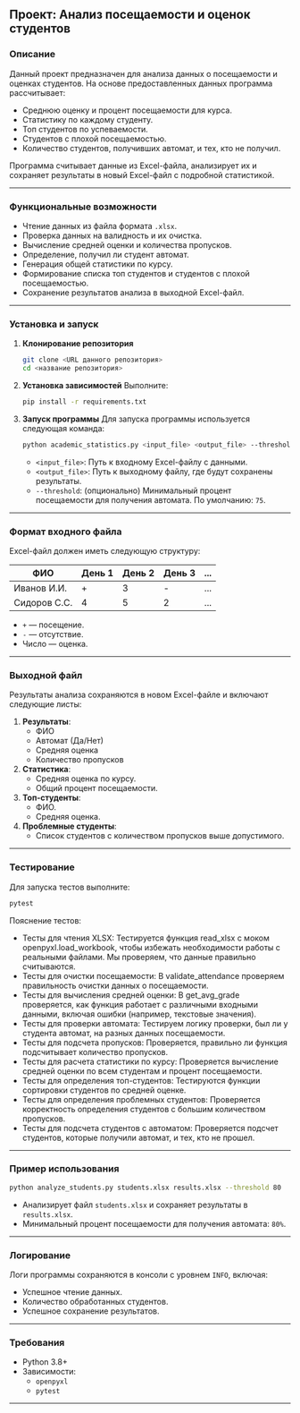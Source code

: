 ## Проект: Анализ посещаемости и оценок студентов

### Описание
Данный проект предназначен для анализа данных о посещаемости и оценках студентов. 
На основе предоставленных данных программа рассчитывает:
- Среднюю оценку и процент посещаемости для курса.
- Статистику по каждому студенту.
- Топ студентов по успеваемости.
- Студентов с плохой посещаемостью.
- Количество студентов, получивших автомат, и тех, кто не получил.

Программа считывает данные из Excel-файла, анализирует их и сохраняет результаты в новый Excel-файл с подробной статистикой.

---

### Функциональные возможности
- Чтение данных из файла формата `.xlsx`.
- Проверка данных на валидность и их очистка.
- Вычисление средней оценки и количества пропусков.
- Определение, получил ли студент автомат.
- Генерация общей статистики по курсу.
- Формирование списка топ студентов и студентов с плохой посещаемостью.
- Сохранение результатов анализа в выходной Excel-файл.

---

### Установка и запуск

1. **Клонирование репозитория**
   ```bash
   git clone <URL данного репозитория>
   cd <название репозитория>
   ```

2. **Установка зависимостей**
   Выполните:
   ```bash
   pip install -r requirements.txt
   ```

3. **Запуск программы**
   Для запуска программы используется следующая команда:
   ```bash
   python academic_statistics.py <input_file> <output_file> --threshold <процент>
   ```
   - `<input_file>`: Путь к входному Excel-файлу с данными.
   - `<output_file>`: Путь к выходному файлу, где будут сохранены результаты.
   - `--threshold`: (опционально) Минимальный процент посещаемости для получения автомата. По умолчанию: `75`.

---

### Формат входного файла
Excel-файл должен иметь следующую структуру:

| ФИО          | День 1 | День 2 | День 3 | ... |
|--------------|--------|--------|--------|-----|
| Иванов И.И.  | +      | 3      | -      | ... |
| Сидоров С.С. | 4      | 5      | 2      | ... |

- `+` — посещение.
- `-` — отсутствие.
- Число — оценка.

---

### Выходной файл
Результаты анализа сохраняются в новом Excel-файле и включают следующие листы:
1. **Результаты**:
   - ФИО
   - Автомат (Да/Нет)
   - Средняя оценка
   - Количество пропусков
2. **Статистика**:
   - Средняя оценка по курсу.
   - Общий процент посещаемости.
3. **Топ-студенты**:
   - ФИО.
   - Средняя оценка.
4. **Проблемные студенты**:
   - Список студентов с количеством пропусков выше допустимого.

---

### Тестирование
Для запуска тестов выполните:
```bash
pytest
```
Пояснение тестов:
* Тесты для чтения XLSX: Тестируется функция read_xlsx с моком openpyxl.load_workbook, чтобы избежать необходимости работы с реальными файлами. Мы проверяем, что данные правильно считываются.
* Тесты для очистки посещаемости: В validate_attendance проверяем правильность очистки данных о посещаемости.
* Тесты для вычисления средней оценки: В get_avg_grade проверяется, как функция работает с различными входными данными, включая ошибки (например, текстовые значения).
* Тесты для проверки автомата: Тестируем логику проверки, был ли у студента автомат, на разных данных посещаемости.
* Тесты для подсчета пропусков: Проверяется, правильно ли функция подсчитывает количество пропусков.
* Тесты для расчета статистики по курсу: Проверяется вычисление средней оценки по всем студентам и процент посещаемости.
* Тесты для определения топ-студентов: Тестируются функции сортировки студентов по средней оценке.
* Тесты для определения проблемных студентов: Проверяется корректность определения студентов с большим количеством пропусков.
* Тесты для подсчета студентов с автоматом: Проверяется подсчет студентов, которые получили автомат, и тех, кто не прошел.

---

### Пример использования
```bash
python analyze_students.py students.xlsx results.xlsx --threshold 80
```
- Анализирует файл `students.xlsx` и сохраняет результаты в `results.xlsx`.
- Минимальный процент посещаемости для получения автомата: `80%`.

---

### Логирование
Логи программы сохраняются в консоли с уровнем `INFO`, включая:
- Успешное чтение данных.
- Количество обработанных студентов.
- Успешное сохранение результатов.

---

### Требования
- Python 3.8+
- Зависимости:
  - `openpyxl`
  - `pytest`

---